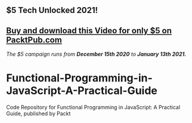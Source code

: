 ## $5 Tech Unlocked 2021!
[Buy and download this Video for only $5 on PacktPub.com](https://www.packtpub.com/product/functional-programming-in-javascript-a-practical-guide-video/9781839210082)
-----
*The $5 campaign         runs from __December 15th 2020__ to __January 13th 2021.__*

# Functional-Programming-in-JavaScript-A-Practical-Guide
Code Repository for Functional Programming in JavaScript: A Practical Guide, published by Packt
